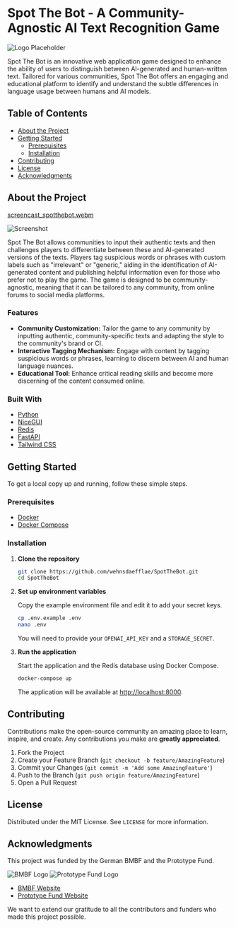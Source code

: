 # Spot The Bot - A Community-Agnostic AI Text Recognition Game
![Logo Placeholder](images/spotthebot.svg)

Spot The Bot is an innovative web application game designed to enhance the ability of users to distinguish between AI-generated and human-written text. Tailored for various communities, Spot The Bot offers an engaging and educational platform to identify and understand the subtle differences in language usage between humans and AI models.

## Table of Contents
- [About the Project](#about-the-project)
- [Getting Started](#getting-started)
  - [Prerequisites](#prerequisites)
  - [Installation](#installation)
- [Contributing](#contributing)
- [License](#license)
- [Acknowledgments](#acknowledgments)

## About the Project

[screencast_spotthebot.webm](https://github.com/wehnsdaefflae/SpotTheBot/assets/9195325/12c8b5de-76f6-4240-9ff8-475d2e06d01f)

![Screenshot](images/screenshot_game.png)

Spot The Bot allows communities to input their authentic texts and then challenges players to differentiate between these and AI-generated versions of the texts. Players tag suspicious words or phrases with custom labels such as "irrelevant" or "generic," aiding in the identification of AI-generated content and publishing helpful information even for those who prefer not to play the game. The game is designed to be community-agnostic, meaning that it can be tailored to any community, from online forums to social media platforms.

### Features
- **Community Customization:** Tailor the game to any community by inputting authentic, community-specific texts and adapting the style to the community's brand or CI.
- **Interactive Tagging Mechanism:** Engage with content by tagging suspicious words or phrases, learning to discern between AI and human language nuances.
- **Educational Tool:** Enhance critical reading skills and become more discerning of the content consumed online.

### Built With
- [Python](https://www.python.org/)
- [NiceGUI](https://nicegui.io/)
- [Redis](https://www.reddit.com/)
- [FastAPI](https://fastapi.tiangolo.com/)
- [Tailwind CSS](https://tailwindcss.com/)

## Getting Started
To get a local copy up and running, follow these simple steps.

### Prerequisites
- [Docker](https://docs.docker.com/get-docker/)
- [Docker Compose](https://docs.docker.com/compose/install/)

### Installation

1.  **Clone the repository**
    ```sh
    git clone https://github.com/wehnsdaefflae/SpotTheBot.git
    cd SpotTheBot
    ```

2.  **Set up environment variables**

    Copy the example environment file and edit it to add your secret keys.
    ```sh
    cp .env.example .env
    nano .env
    ```
    You will need to provide your `OPENAI_API_KEY` and a `STORAGE_SECRET`.

3.  **Run the application**

    Start the application and the Redis database using Docker Compose.
    ```sh
    docker-compose up
    ```
    The application will be available at [http://localhost:8000](http://localhost:8000).

## Contributing
Contributions make the open-source community an amazing place to learn, inspire, and create. Any contributions you make are **greatly appreciated**.

1. Fork the Project
2. Create your Feature Branch (`git checkout -b feature/AmazingFeature`)
3. Commit your Changes (`git commit -m 'Add some AmazingFeature'`)
4. Push to the Branch (`git push origin feature/AmazingFeature`)
5. Open a Pull Request

## License
Distributed under the MIT License. See `LICENSE` for more information.

## Acknowledgments
This project was funded by the German BMBF and the Prototype Fund.

![BMBF Logo](images/BMBF_gefördert%20vom_deutsch.svg)
![Prototype Fund Logo](images/PrototypeFund-P-Logo.svg)

* [BMBF Website](https://www.bmbf.de)
* [Prototype Fund Website](https://prototypefund.de/)

We want to extend our gratitude to all the contributors and funders who made this project possible.
